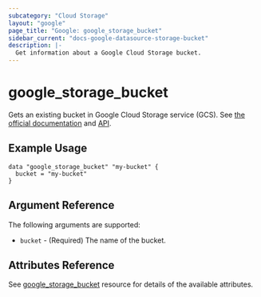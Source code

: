 ```yaml
---
subcategory: "Cloud Storage"
layout: "google"
page_title: "Google: google_storage_bucket"
sidebar_current: "docs-google-datasource-storage-bucket"
description: |-
  Get information about a Google Cloud Storage bucket.
---
```


# google\_storage\_bucket

Gets an existing bucket in Google Cloud Storage service (GCS).
See [the official documentation](https://cloud.google.com/storage/docs/key-terms#buckets)
and
[API](https://cloud.google.com/storage/docs/json_api/v1/buckets).


## Example Usage

```hcl
data "google_storage_bucket" "my-bucket" {
  bucket = "my-bucket"
}
```

## Argument Reference

The following arguments are supported:

* `bucket` - (Required) The name of the bucket.

## Attributes Reference

See [google_storage_bucket](https://registry.terraform.io/providers/hashicorp/google/latest/docs/resources/storage_bucket#argument-reference) resource for details of the available attributes.
